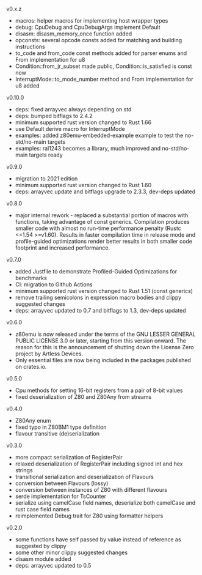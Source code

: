 v0.x.z
* macros: helper macros for implementing host wrapper types
* debug: CpuDebug and CpuDebugArgs implement Default
* disasm: disasm_memory_once function added
* opconsts: several opcode consts added for matching and building instructions
* to_code and from_code const methods added for parser enums and From implementation for u8
* Condition::from_jr_subset made public, Condition::is_satisfied is const now
* InterruptMode::to_mode_number method and From implementation for u8 added

v0.10.0
* deps: fixed arrayvec always depending on std
* deps: bumped bitflags to 2.4.2
* minimum supported rust version changed to Rust 1.66
* use Default derive macro for InterruptMode
* examples: added z80emu-embedded-example example to test the no-std/no-main targets
* examples: ral1243 becomes a library, much improved and no-std/no-main targets ready

v0.9.0
* migration to 2021 edition
* minimum supported rust version changed to Rust 1.60
* deps: arrayvec update and bitflags upgrade to 2.3.3, dev-deps updated

v0.8.0
* major internal rework - replaced a substantial portion of macros with functions, taking advantage of const generics. Compilation produces smaller code with almost no run-time performance penalty (Rustc <=1.54 >=v1.60). Results in faster compilation time in release mode and profile-guided optimizations render better results in both smaller code footprint and increased performance.

v0.7.0
* added Justfile to demonstrate Profiled-Guided Optimizations for benchmarks
* CI: migration to Github Actions
* minimum supported rust version changed to Rust 1.51 (const generics)
* remove trailing semicolons in expression macro bodies and clippy suggested changes
* deps: arrayvec updated to 0.7 and bitflags to 1.3, dev-deps updated

v0.6.0
* z80emu is now released under the terms of the GNU LESSER GENERAL PUBLIC LICENSE 3.0 or later, starting from this version onward. The reason for this is the announcement of shutting down the License Zero project by Artless Devices.
* Only essential files are now being included in the packages published on crates.io.

v0.5.0
* Cpu methods for setting 16-bit registers from a pair of 8-bit values
* fixed deserialization of Z80 and Z80Any from streams

v0.4.0
* Z80Any enum
* fixed typo in Z80BM1 type definition
* flavour transitive (de)serialization

v0.3.0
* more compact serialization of RegisterPair
* relaxed deserialization of RegisterPair including signed int and hex strings
* transitional serialization and deserialization of Flavours
* conversion between Flavours (lossy)
* conversion between instances of Z80 with different flavours
* serde implementation for TsCounter
* serialize using camelCase field names, deserialize both camelCase and rust case field names
* reimplemented Debug trait for Z80 using formatter helpers

v0.2.0
* some functions have self passed by value instead of reference as suggested by clippy
* some other minor clippy suggested changes
* disasm module added
* deps: arrayvec updated to 0.5
